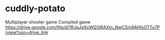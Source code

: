 # cuddly-potato
Multiplayer shooter game
Compiled game
https://drive.google.com/file/d/1RJqJgXxWQ3iRAXm_NwCSm9AHIv0TTu7P/view?usp=drive_link
